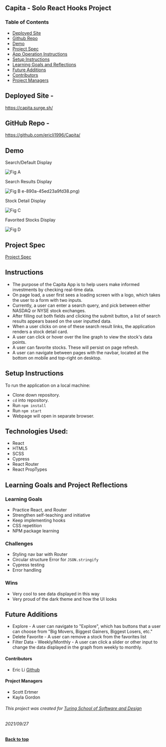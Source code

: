 ## Capita - Solo React Hooks Project

### Table of Contents
- [Deployed Site](#deployed-site)
- [Github Repo](#github-repo)
- [Demo](#demo)
- [Project Spec](#project-spec)
- [App Operation Instructions](#app-operation-instructions)
- [Setup Instructions](#setup-instructions)
- [Learning Goals and Reflections](#learning-goals-project-reflection)
- [Future Additions](#future-additions)
- [Contributors](#contributors)
- [Project Managers](#project-managers)

## Deployed Site - 
https://capita.surge.sh/

## GitHub Repo - 
https://github.com/ericli1996/Capita/

## Demo
Search/Default Display

![Fig A](https://user-images.githubusercontent.com/75854628/135024378-03ccfdf0-9bca-41ce-890a-45ed23a9fd38.png)

Search Results Display

![Fig B](https://user-images.githubusercontent.com/75854628/135024450-744d6455-6f40-4d1c-84e4-3556688f91b1.png)
e-890a-45ed23a9fd38.png)

Stock Detail Display

![Fig C](https://user-images.githubusercontent.com/75854628/135024486-309042a9-44c5-471e-b688-4f1a6ff3d018.png)

Favorited Stocks Display

![Fig D](https://user-images.githubusercontent.com/75854628/135024522-86d70d60-8521-428d-ad14-bd12994dbd5b.png)
## Project Spec

[Project Spec](https://frontend.turing.edu/projects/module-3/showcase.html)

## Instructions
- The purpose of the Capita App is to help users make informed investments by checking real-time data.
- On page load, a user first sees a loading screen with a logo, which takes the user to a form with two inputs.
- Currently, a user can enter a search query, and pick between either NASDAQ or NYSE stock exchanges.
- After filling out both fields and clicking the submit button, a list of search results appears based on the user inputted data.
- When a user clicks on one of these search result links, the application renders a stock detail card.
- A user can click or hover over the line graph to view the stock's data points.
- A user can favorite stocks. These will persist on page refresh.
- A user can navigate between pages with the navbar, located at the bottom on mobile and top-right on desktop.

## Setup Instructions

To run the application on a local machine:

- Clone down repository.
- `cd` into repository.
- Run ``` npm install ```
- Run ``npm start``
- Webpage will open in separate browser.

## Technologies Used: 
 - React
 - HTML5
 - SCSS
 - Cypress 
 - React Router
 - React PropTypes

## Learning Goals and Project Reflections

### Learning Goals
- Practice React, and Router
- Strengthen self-teaching and initiative
- Keep implementing hooks
- CSS repetition
- NPM package learning

### Challenges
- Styling nav bar with Router
- Circular structure Error for `JSON.stringify`
- Cypress testing
- Error handling

### Wins 
- Very cool to see data displayed in this way
- Very proud of the dark theme and how the UI looks

## Future Additions
- Explore - A user can navigate to "Explore", which has buttons that a user can choose from "Big Movers, Biggest Gainers, Biggest Losers, etc."
- Delete Favorite - A user can remove a stock from the favorites list
- Filter Data - Weekly/Monthly - A user can click a slider or other input to change the data displayed in the graph from weekly to monthly.

#### Contributors
- Eric Li [Github](github.com/ericli1996)

#### Project Managers
- Scott Ertmer
- Kayla Gordon

###### This project was created for [Turing School of Software and Design](https://turing.io/)
###### 2021/09/27
**[Back to top](#table-of-contents)**